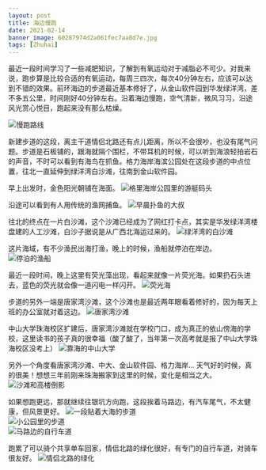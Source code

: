 ```yaml
---
layout: post
title: 海边慢跑
date: 2021-02-14
banner_image: 60287974d2a061fec7aa8d7e.jpg
tags: [Zhuhai]
---
```


最近一段时间学习了一些减肥知识，了解到有氧运动对于减脂必不可少。对我来说，跑步算是比较合适的有氧运动，每周三四次，每次40分钟左右，应该可以达到不错的效果。前环海边的步道最近基本修好了，从金山软件园到华发绿洋湾，差不多五公里，时间刚好40分钟左右。沿着海边慢跑，空气清新，微风习习，沿途风光赏心悦目，跑起来没有那么枯燥。

<!--more-->

![慢跑路线]({{site.img_path}}/6028cf9cd2a061fec7d127a4.png)  

新建步道的这段，离主干道情侣北路还有点儿距离，所以不会很吵，也没有尾气问题。步道是石板铺的，跟海就隔个围栏，不带耳机的时候，可以听到海浪轻拍岩石的声音，不时可以看到有海鸟在抓鱼。格力海岸海滨公园处在这段步道的中点位置，往北一直延伸到绿洋湾白沙滩，往南到金山软件园。

早上出发时，金色阳光朝铺在海面。
![格里海岸公园里的游艇码头]({{site.img_path}}/60287974d2a061fec7aa8d60.jpg)

沿途可以看到有人用传统的渔网捕鱼。
![早晨扑鱼的大叔]({{site.img_path}}/60287974d2a061fec7aa8d6c.jpg)

往北的终点在一片白沙滩，这个沙滩已经成为了网红打卡点，其实是华发绿洋湾楼盘建的人工沙滩，白沙子据说是从广西北海运过来的。
![绿洋湾的白沙滩]({{site.img_path}}/60287974d2a061fec7aa8d85.jpg)

这片海域，有不少渔民出海打渔，晚上的时候，渔船就停泊在岸边。
![停泊的渔船]({{site.img_path}}/60287974d2a061fec7aa8d8f.jpg)

最近一段时间，晚上这里有荧光藻出现，看起来就像一片荧光海。如果扔石头进去，蓝色的荧光就会像一道闪电一样闪开。
![荧光海](https://pic.imgdb.cn/item/6028aa71d2a061fec7be240f.jpg)

步道的另外一端是唐家湾沙滩，这个沙滩也是最近两年眼看着修好的，因为每天上班的办公室就对着这边。
![唐家湾沙滩]({{site.img_path}}/60287974d2a061fec7aa8d9b.jpg)

中山大学珠海校区扩建后，唐家湾沙滩就在学校门口，成为真正的依山傍海的学校，这里读书的孩子真的很幸福（酸了酸了，当年第一次高考就是报了中山大学珠海校区没考上）
![靠海的中山大学]({{site.img_path}}/60287974d2a061fec7aa8d96.jpg)

另外一个角度看唐家湾沙滩、中大、金山软件园、格力海岸... 天气好的时候，真的很美！想想三年前刚来珠海搬家到这里的时候，变化是相当之大。
![沙滩和高楼倒影]({{site.img_path}}/60287999d2a061fec7aa9934.jpg)

如果想跑更远，那就继续往银坑方向跑，这段挨着马路边，有汽车尾气，不太健康，但风景更好。
![一段贴着大海的步道]({{site.img_path}}/60287999d2a061fec7aa9985.jpg)  
![小公园里的步道]({{site.img_path}}/60287999d2a061fec7aa999c.jpg)  
![马路边的自行车道]({{site.img_path}}/60287999d2a061fec7aa998c.jpg)  

跑累了可以骑个共享单车回家，情侣北路的绿化很好，有专门的自行车道，对骑车很友好。
![情侣北路的绿化]({{site.img_path}}/60287974d2a061fec7aa8d57.jpg)
